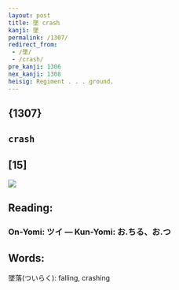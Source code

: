 ```yaml
---
layout: post
title: 墜 crash
kanji: 墜
permalink: /1307/
redirect_from:
 - /墜/
 - /crash/
pre_kanji: 1306
nex_kanji: 1308
heisig: Regiment . . . ground.
---
```


## {1307}

## `crash`

## [15]

<div class="stroke"><img src="E5A29C.png" /></div>

## Reading:

### On-Yomi: ツイ &mdash; Kun-Yomi: お.ちる、お.つ

## Words:

墜落(ついらく): falling, crashing
